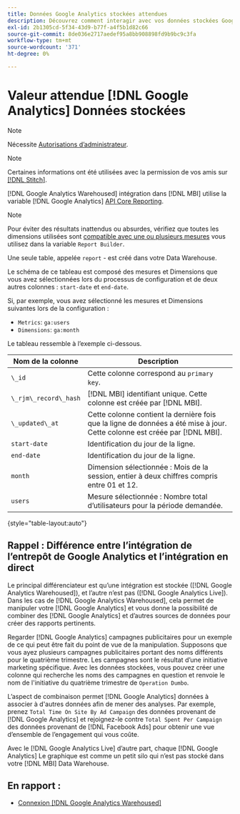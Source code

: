```yaml
---
title: Données Google Analytics stockées attendues
description: Découvrez comment interagir avec vos données stockées Google Analytics.
exl-id: 2b1305cd-5f34-43d9-b77f-a4f5b1d82c66
source-git-commit: 8de036e2717aedef95a8bb908898fd9b9bc9c3fa
workflow-type: tm+mt
source-wordcount: '371'
ht-degree: 0%

---
```


# Valeur attendue [!DNL Google Analytics] Données stockées

>[!NOTE]
>
>Nécessite [Autorisations d’administrateur](../../../administrator/user-management/user-management.md).

>[!NOTE]
>
>Certaines informations ont été utilisées avec la permission de vos amis sur [[!DNL Stitch]](https://www.stitchdata.com/docs/integrations/saas/google-analytics).

[!DNL Google Analytics Warehoused] intégration dans [!DNL MBI] utilise la variable [!DNL Google Analytics] [API Core Reporting](https://developers.google.com/analytics/devguides/reporting/core/v3/).

>[!NOTE]
>
>Pour éviter des résultats inattendus ou absurdes, vérifiez que toutes les dimensions utilisées sont [compatible avec une ou plusieurs mesures](https://ga-dev-tools.google/dimensions-metrics-explorer/) vous utilisez dans la variable `Report Builder`.

Une seule table, appelée `report` - est créé dans votre Data Warehouse.

Le schéma de ce tableau est composé des mesures et Dimensions que vous avez sélectionnées lors du processus de configuration et de deux autres colonnes : `start-date` et `end-date`.

Si, par exemple, vous avez sélectionné les mesures et Dimensions suivantes lors de la configuration :

* `Metrics`: `ga:users`
* `Dimensions`: `ga:month`

Le tableau ressemble à l’exemple ci-dessous.

| **Nom de la colonne** | **Description** |
|-----|-----|
| `\_id` | Cette colonne correspond au `primary key`. |
| `\_rjm\_record\_hash` | [!DNL MBI] identifiant unique. Cette colonne est créée par [!DNL MBI]. |
| `\_updated\_at` | Cette colonne contient la dernière fois que la ligne de données a été mise à jour. Cette colonne est créée par [!DNL MBI]. |
| `start-date` | Identification du jour de la ligne. |
| `end-date` | Identification du jour de la ligne. |
| `month` | Dimension sélectionnée : Mois de la session, entier à deux chiffres compris entre 01 et 12. |
| `users` | Mesure sélectionnée : Nombre total d’utilisateurs pour la période demandée. |

{style="table-layout:auto"}

## Rappel : Différence entre l’intégration de l’entrepôt de Google Analytics et l’intégration en direct

Le principal différenciateur est qu’une intégration est stockée ([!DNL Google Analytics Warehoused]), et l’autre n’est pas ([!DNL Google Analytics Live]). Dans les cas de [!DNL Google Analytics Warehoused], cela permet de manipuler votre [!DNL Google Analytics] et vous donne la possibilité de combiner des [!DNL Google Analytics] et d’autres sources de données pour créer des rapports pertinents.

Regarder [!DNL Google Analytics] campagnes publicitaires pour un exemple de ce qui peut être fait du point de vue de la manipulation. Supposons que vous ayez plusieurs campagnes publicitaires portant des noms différents pour le quatrième trimestre. Les campagnes sont le résultat d’une initiative marketing spécifique. Avec les données stockées, vous pouvez créer une colonne qui recherche les noms des campagnes en question et renvoie le nom de l&#39;initiative du quatrième trimestre de `Operation Dumbo`.

L’aspect de combinaison permet [!DNL Google Analytics] données à associer à d&#39;autres données afin de mener des analyses. Par exemple, prenez `Total Time On Site By Ad Campaign` des données provenant de [!DNL Google Analytics] et rejoignez-le contre `Total Spent Per Campaign` des données provenant de [!DNL Facebook Ads] pour obtenir une vue d’ensemble de l’engagement qui vous coûte.

Avec le [!DNL Google Analytics Live] d’autre part, chaque [!DNL Google Analytics] Le graphique est comme un petit silo qui n’est pas stocké dans votre [!DNL MBI] Data Warehouse.

## En rapport :

* [Connexion [!DNL Google Analytics Warehoused]](../integrations/google-analytics-warehoused.md)
